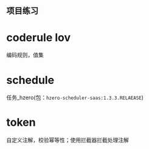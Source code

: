 ## 项目练习


# coderule lov
编码规则，值集

# schedule
任务_hzero(包：`hzero-scheduler-saas:1.3.3.RELAEASE`)


# token

自定义注解，校验幂等性；使用拦截器拦截处理注解